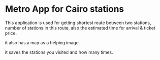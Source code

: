 # Metro App for Cairo stations
 This application is used for getting shortest route between two stations, number of stations in this route, also the estimated time for arrival & ticket price.

it also has a map as a helping image.

it saves the stations you visited and how many times.
